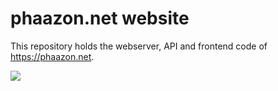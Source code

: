 # phaazon.net website

This repository holds the webserver, API and frontend code of https://phaazon.net.

![](https://phaazon.net/media/uploads/bonjourbonjour.gif)
